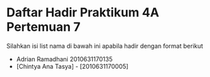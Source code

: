 # Daftar Hadir Praktikum 4A Pertemuan 7
Silahkan isi list nama di bawah ini apabila hadir dengan format berikut

- Adrian Ramadhani 2010631170135
- [Chintya Ana Tasya] - [2010631170005]
